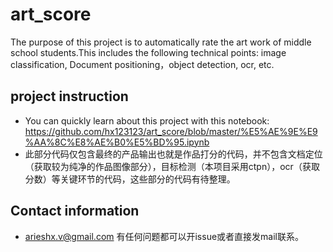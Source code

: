 # art_score
The purpose of this project is to automatically rate the art work of middle school students.This includes the following technical points: image classification, Document positioning，object detection, ocr, etc.

## project instruction
- You can quickly learn about this project with this notebook: https://github.com/hx123123/art_score/blob/master/%E5%AE%9E%E9%AA%8C%E8%AE%B0%E5%BD%95.ipynb
- 此部分代码仅包含最终的产品输出也就是作品打分的代码，并不包含文档定位（获取较为纯净的作品图像部分），目标检测（本项目采用ctpn），ocr（获取分数）等关键环节的代码，这些部分的代码有待整理。
##  Contact information
- arieshx.v@gmail.com 有任何问题都可以开issue或者直接发mail联系。
